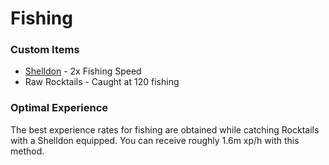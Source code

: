 # Fishing

### Custom Items

* [Shelldon](https://bso-wiki.oldschool.gg/custom-items/pets) - 2x Fishing Speed
* Raw Rocktails - Caught at 120 fishing

### Optimal Experience

The best experience rates for fishing are obtained while catching Rocktails with a Shelldon equipped. You can receive roughly 1.6m xp/h with this method.
